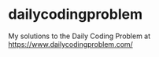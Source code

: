 # dailycodingproblem
My solutions to the Daily Coding Problem at https://www.dailycodingproblem.com/

